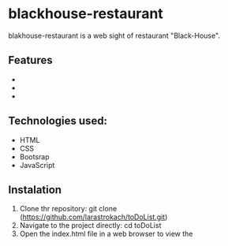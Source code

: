 # blackhouse-restaurant

blakhouse-restaurant is a web sight of restaurant "Black-House".

## Features
* 
* 
* 

## Technologies used:
* HTML
* CSS
* Bootsrap
* JavaScript



## Instalation
1. Clone thr repository: git clone (https://github.com/larastrokach/toDoList.git)
2. Navigate to the project directly: cd toDoList
3. Open the index.html file in a web browser to view the  
